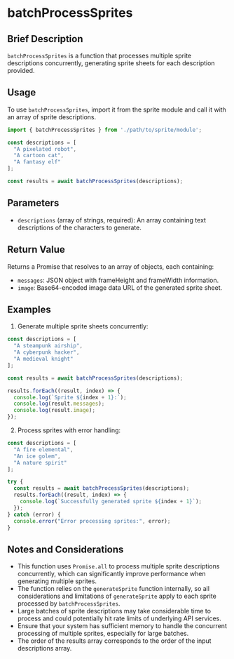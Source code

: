 # batchProcessSprites

## Brief Description

`batchProcessSprites` is a function that processes multiple sprite descriptions concurrently, generating sprite sheets for each description provided.

## Usage

To use `batchProcessSprites`, import it from the sprite module and call it with an array of sprite descriptions.

```javascript
import { batchProcessSprites } from './path/to/sprite/module';

const descriptions = [
  "A pixelated robot",
  "A cartoon cat",
  "A fantasy elf"
];

const results = await batchProcessSprites(descriptions);
```

## Parameters

- `descriptions` (array of strings, required): An array containing text descriptions of the characters to generate.

## Return Value

Returns a Promise that resolves to an array of objects, each containing:

- `messages`: JSON object with frameHeight and frameWidth information.
- `image`: Base64-encoded image data URL of the generated sprite sheet.

## Examples

1. Generate multiple sprite sheets concurrently:

```javascript
const descriptions = [
  "A steampunk airship",
  "A cyberpunk hacker",
  "A medieval knight"
];

const results = await batchProcessSprites(descriptions);

results.forEach((result, index) => {
  console.log(`Sprite ${index + 1}:`);
  console.log(result.messages);
  console.log(result.image);
});
```

2. Process sprites with error handling:

```javascript
const descriptions = [
  "A fire elemental",
  "An ice golem",
  "A nature spirit"
];

try {
  const results = await batchProcessSprites(descriptions);
  results.forEach((result, index) => {
    console.log(`Successfully generated sprite ${index + 1}`);
  });
} catch (error) {
  console.error("Error processing sprites:", error);
}
```

## Notes and Considerations

- This function uses `Promise.all` to process multiple sprite descriptions concurrently, which can significantly improve performance when generating multiple sprites.
- The function relies on the `generateSprite` function internally, so all considerations and limitations of `generateSprite` apply to each sprite processed by `batchProcessSprites`.
- Large batches of sprite descriptions may take considerable time to process and could potentially hit rate limits of underlying API services.
- Ensure that your system has sufficient memory to handle the concurrent processing of multiple sprites, especially for large batches.
- The order of the results array corresponds to the order of the input descriptions array.
